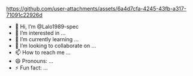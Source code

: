 

https://github.com/user-attachments/assets/6a4d7cfa-4245-43fb-a317-71091c22926d

- 👋 Hi, I’m @Lalo1989-spec
- 👀 I’m interested in ...
- 🌱 I’m currently learning ...
- 💞️ I’m looking to collaborate on ...
- 📫 How to reach me ...
- 😄 Pronouns: ...
- ⚡ Fun fact: ...

<!---
Lalo1989-spec/Lalo1989-spec is a ✨ special ✨ repository because its `README.md` (this file) appears on your GitHub profile.
You can click the Preview link to take a look at your changes.
--->
